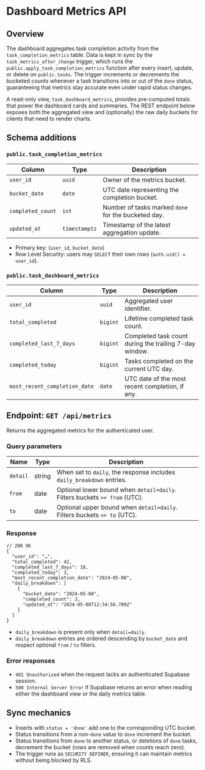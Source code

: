 # Dashboard Metrics API

## Overview

The dashboard aggregates task completion activity from the `task_completion_metrics` table. Data is
kept in sync by the `task_metrics_after_change` trigger, which runs the
`public.apply_task_completion_metrics` function after every insert, update, or delete on `public.tasks`.
The trigger increments or decrements the bucketed counts whenever a task transitions into or out of the
`done` status, guaranteeing that metrics stay accurate even under rapid status changes.

A read-only view, `task_dashboard_metrics`, provides pre-computed totals that power the dashboard cards
and summaries. The REST endpoint below exposes both the aggregated view and (optionally) the raw daily
buckets for clients that need to render charts.

## Schema additions

### `public.task_completion_metrics`

| Column         | Type      | Description                                                |
| -------------- | --------- | ---------------------------------------------------------- |
| `user_id`      | `uuid`    | Owner of the metrics bucket.                               |
| `bucket_date`  | `date`    | UTC date representing the completion bucket.               |
| `completed_count` | `int` | Number of tasks marked `done` for the bucketed day.        |
| `updated_at`   | `timestamptz` | Timestamp of the latest aggregation update.           |

* Primary key: (`user_id`, `bucket_date`)
* Row Level Security: users may `SELECT` their own rows (`auth.uid() = user_id`).

### `public.task_dashboard_metrics`

| Column                        | Type        | Description                                              |
| ----------------------------- | ----------- | -------------------------------------------------------- |
| `user_id`                     | `uuid`      | Aggregated user identifier.                              |
| `total_completed`             | `bigint`    | Lifetime completed task count.                           |
| `completed_last_7_days`       | `bigint`    | Completed task count during the trailing 7-day window.   |
| `completed_today`             | `bigint`    | Tasks completed on the current UTC day.                  |
| `most_recent_completion_date` | `date`      | UTC date of the most recent completion, if any.          |

## Endpoint: `GET /api/metrics`

Returns the aggregated metrics for the authenticated user.

### Query parameters

| Name     | Type   | Description                                                                 |
| -------- | ------ | --------------------------------------------------------------------------- |
| `detail` | string | When set to `daily`, the response includes `daily_breakdown` entries.        |
| `from`   | date   | Optional lower bound when `detail=daily`. Filters buckets `>= from` (UTC).   |
| `to`     | date   | Optional upper bound when `detail=daily`. Filters buckets `<= to` (UTC).     |

### Response

```jsonc
// 200 OK
{
  "user_id": "…",
  "total_completed": 42,
  "completed_last_7_days": 18,
  "completed_today": 3,
  "most_recent_completion_date": "2024-05-08",
  "daily_breakdown": [
    {
      "bucket_date": "2024-05-08",
      "completed_count": 3,
      "updated_at": "2024-05-08T12:34:56.789Z"
    }
  ]
}
```

* `daily_breakdown` is present only when `detail=daily`.
* `daily_breakdown` entries are ordered descending by `bucket_date` and respect optional `from` / `to`
  filters.

### Error responses

* `401 Unauthorized` when the request lacks an authenticated Supabase session.
* `500 Internal Server Error` if Supabase returns an error when reading either the dashboard view or
  the daily metrics table.

## Sync mechanics

* Inserts with `status = 'done'` add one to the corresponding UTC bucket.
* Status transitions from a non-`done` value to `done` increment the bucket.
* Status transitions from `done` to another status, or deletions of `done` tasks, decrement the bucket
  (rows are removed when counts reach zero).
* The trigger runs as `SECURITY DEFINER`, ensuring it can maintain metrics without being blocked by RLS.
